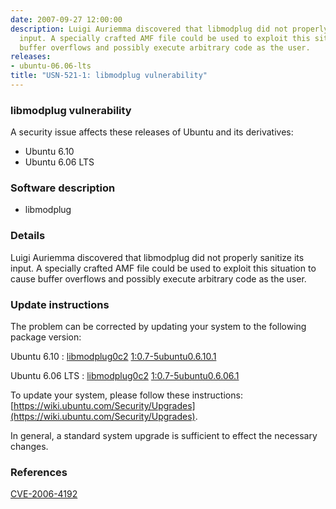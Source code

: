 ```yaml
---
date: 2007-09-27 12:00:00
description: Luigi Auriemma discovered that libmodplug did not properly sanitize its
  input. A specially crafted AMF file could be used to exploit this situation to cause
  buffer overflows and possibly execute arbitrary code as the user.
releases:
- ubuntu-06.06-lts
title: "USN-521-1: libmodplug vulnerability"
---
```


### libmodplug vulnerability

A security issue affects these releases of Ubuntu and its derivatives:

* Ubuntu 6.10
* Ubuntu 6.06 LTS

### Software description

* libmodplug 

### Details

Luigi Auriemma discovered that libmodplug did not properly sanitize its input. A specially crafted AMF file could be used to exploit this situation to cause buffer overflows and possibly execute arbitrary code as the user. 

### Update instructions

The problem can be corrected by updating your system to the following package version:

Ubuntu 6.10
 : [libmodplug0c2](https://launchpad.net/ubuntu/+source/libmodplug) <span> [1:0.7-5ubuntu0.6.10.1](https://launchpad.net/ubuntu/+source/libmodplug/1:0.7-5ubuntu0.6.10.1) </span> 

Ubuntu 6.06 LTS
 : [libmodplug0c2](https://launchpad.net/ubuntu/+source/libmodplug) <span> [1:0.7-5ubuntu0.6.06.1](https://launchpad.net/ubuntu/+source/libmodplug/1:0.7-5ubuntu0.6.06.1) </span> 

To update your system, please follow these instructions: [https://wiki.ubuntu.com/Security/Upgrades](https://wiki.ubuntu.com/Security/Upgrades).

In general, a standard system upgrade is sufficient to effect the necessary changes. 

### References

 [CVE-2006-4192](http://people.ubuntu.com/~ubuntu-security/cve/CVE-2006-4192)
